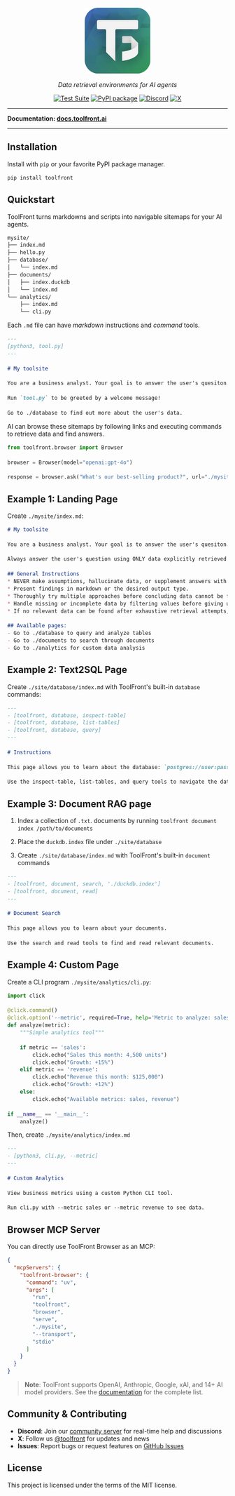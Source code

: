 <p align="center">
  <a href="https://github.com/kruskal-labs/toolfront">
    <img src="https://raw.githubusercontent.com/kruskal-labs/toolfront/main/img/logo.png" width="150" alt="ToolFront Logo">
  </a>
</p>

<div align="center">

*Data retrieval environments for AI agents*

[![Test Suite](https://github.com/kruskal-labs/toolfront/actions/workflows/test.yml/badge.svg)](https://github.com/kruskal-labs/toolfront/actions/workflows/test.yml)
[![PyPI package](https://img.shields.io/pypi/v/toolfront?color=%2334D058&label=pypi%20package)](https://pypi.org/project/toolfront/)
[![Discord](https://img.shields.io/discord/1323415085011701870?label=Discord&logo=discord&logoColor=white&style=flat-square)](https://discord.gg/rRyM7zkZTf)
[![X](https://img.shields.io/badge/ToolFront-black?style=flat-square&logo=x&logoColor=white)](https://x.com/toolfront)

</div>


---

**Documentation: [docs.toolfront.ai](http://docs.toolfront.ai/)**

---

## Installation

Install with `pip` or your favorite PyPI package manager.

```bash
pip install toolfront
```

## Quickstart

ToolFront turns markdowns and scripts into navigable sitemaps for your AI agents.

```bash
mysite/
├── index.md
├── hello.py
├── database/
│   └── index.md
├── documents/
│   ├── index.duckdb
│   └── index.md
└── analytics/
    ├── index.md
    └── cli.py
```
Each `.md` file can have *markdown* instructions and *command* tools.

```markdown
---
[python3, tool.py]
---

# My toolsite

You are a business analyst. Your goal is to answer the user's quesiton.

Run `tool.py` to be greeted by a welcome message!

Go to ./database to find out more about the user's data.
```

AI can browse these sitemaps by following links and executing commands to retrieve data and find answers.

```python
from toolfront.browser import Browser

browser = Browser(model="openai:gpt-4o")

response = browser.ask("What's our best-selling product?", url="./mysite")
```
## Example 1: Landing Page

Create `./mysite/index.md`:

```markdown
# My toolsite

You are a business analyst. Your goal is to answer the user's quesiton.

Always answer the user's question using ONLY data explicitly retrieved through the provided tools.

## General Instructions
* NEVER make assumptions, hallucinate data, or supplement answers with general knowledge
* Present findings in markdown or the desired output type.
* Thoroughly try multiple approaches before concluding data cannot be found
* Handle missing or incomplete data by filtering values before giving up
* If no relevant data can be found after exhaustive retrieval attempts, clearly explain why

## Available pages:
- Go to ./database to query and analyze tables
- Go to ./documents to search through documents
- Go to ./analytics for custom data analysis
```

## Example 2: Text2SQL Page

Create `./site/database/index.md` with ToolFront's built-in `database` commands:

```markdown
---
- [toolfront, database, inspect-table]
- [toolfront, database, list-tables]
- [toolfront, database, query]
---

# Instructions

This page allows you to learn about the database: `postgres://user:pass@localhost:5432/mydb`

Use the inspect-table, list-tables, and query tools to navigate the database.
```

## Example 3: Document RAG page

1. Index a collection of `.txt`. documents by running `toolfront document index /path/to/documents`

2. Place the `duckdb.index` file under `./site/database`

3. Create `./site/database/index.md` with ToolFront's built-in `document` commands

```markdown
---
- [toolfront, document, search, './duckdb.index']
- [toolfront, document, read]
---

# Document Search

This page allows you to learn about your documents.

Use the search and read tools to find and read relevant documents.
```

## Example 4: Custom Page

Create a CLI program `./mysite/analytics/cli.py`:

```python
import click

@click.command()
@click.option('--metric', required=True, help='Metric to analyze: sales or revenue')
def analyze(metric):
    """Simple analytics tool"""

    if metric == 'sales':
        click.echo("Sales this month: 4,500 units")
        click.echo("Growth: +15%")
    elif metric == 'revenue':
        click.echo("Revenue this month: $125,000")
        click.echo("Growth: +12%")
    else:
        click.echo("Available metrics: sales, revenue")

if __name__ == '__main__':
    analyze()
```

Then, create `./mysite/analytics/index.md`

```markdown
---
- [python3, cli.py, --metric]
---

# Custom Analytics

View business metrics using a custom Python CLI tool.

Run cli.py with --metric sales or --metric revenue to see data.
```



## Browser MCP Server

You can directly use ToolFront Browser as an MCP:

```json
{
  "mcpServers": {
    "toolfront-browser": {
      "command": "uv",
      "args": [
        "run", 
        "toolfront", 
        "browser", 
        "serve",
        "./mysite",
        "--transport", 
        "stdio"
      ]
    }
  }
}
```

> **Note**: ToolFront supports OpenAI, Anthropic, Google, xAI, and 14+ AI model providers. See the [documentation](http://docs.toolfront.ai/) for the complete list.

## Community & Contributing

- **Discord**: Join our [community server](https://discord.gg/rRyM7zkZTf) for real-time help and discussions
- **X**: Follow us [@toolfront](https://x.com/toolfront) for updates and news
- **Issues**: Report bugs or request features on [GitHub Issues](https://github.com/kruskal-labs/toolfront/issues)

## License

This project is licensed under the terms of the MIT license.